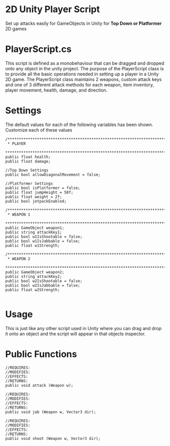 2D Unity Player Script
======================

Set up attacks easily for GameObjects in Unity for **Top Down or Platformer** 2D games

PlayerScript.cs
===============

This script is defined as a monobehaviour that can be dragged and dropped onto any object in the unity project.  The purpose of the PlayerScript class is to provide all the basic operations needed in setting up a player in a Unity 2D game.  The PlayerScript class maintains 2 weapons, custom attack keys and one of 3 different attack methods for each weapon, item inventory, player movement, health, damage, and direction.

Settings
========
The default values for each of the following variables has been shown. Customize each of these values 

```
/***************************************************************************
 * PLAYER
 **************************************************************************/
public float health;
public float damage;  

//Top Down Settings
public bool allowDiagonalMovement = false;

//Platformer Settings
public bool isPlatformer = false;
public float jumpHeight = 50f;
public float weight = 2f;
public bool jetpackEnabled;
    
/***************************************************************************
 * WEAPON 1
 **************************************************************************/
public GameObject weapon1;
public string attackKey1;
public bool w1IsShootable = false;
public bool w1IsJabbable = false;
public float w1Strength;  

/***************************************************************************
 * WEAPON 2
 **************************************************************************/
public GameObject weapon2;
public string attackKey2;
public bool w2IsShootable = false;
public bool w2IsJabbable = false;
public float w2Strength;
		
```

Usage
=============
This is just like any other script used in Unity where you can drag and drop it onto an object and the script will appear in that objects inspector. 

Public Functions
================

```
//REQUIRES: 
//MODIFIES: 
//EFFECTS: 
//RETURNS: 
public void attack (Weapon w);
		
//REQUIRES: 
//MODIFIES: 
//EFFECTS: 
//RETURNS: 
public void jab (Weapon w, Vector3 dir);

//REQUIRES: 
//MODIFIES: 
//EFFECTS: 
//RETURNS: 
public void shoot (Weapon w, Vector3 dir);

```